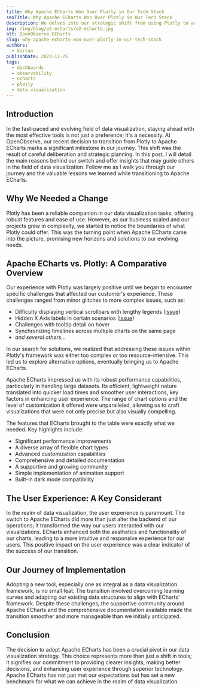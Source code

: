 ```yaml
---
title: Why Apache ECharts Won Over Plotly in Our Tech Stack 
seoTitle: Why Apache ECharts Won Over Plotly in Our Tech Stack 
description: We delves into our strategic shift from using Plotly to adopting Apache ECharts for our data visualization needs. It explores the reasons behind this decision, the comparative strengths and weaknesses of both tools, and the impact of this change on our user experience and technical operations
img: /img/blog/o2-echarts/o2-echarts.jpg
alt: OpenObserve ECharts
slug: why-apache-echarts-won-over-plotly-in-our-tech-stack
authors: 
  - kirtan
publishDate: 2023-12-25
tags:
  - dashboards
  - observability
  - echarts
  - plotly
  - data visualization
---
```


## Introduction

In the fast-paced and evolving field of data visualization, staying ahead with the most effective tools is not just a preference; it's a necessity. At OpenObserve, our recent decision to transition from Plotly to Apache ECharts marks a significant milestone in our journey. This shift was the result of careful deliberation and strategic planning. In this post, I will detail the main reasons behind our switch and offer insights that may guide others in the field of data visualization. Follow me as I walk you through our journey and the valuable lessons we learned while transitioning to Apache ECharts.

## Why We Needed a Change

Plotly has been a reliable companion in our data visualization tasks, offering robust features and ease of use. However, as our business scaled and our projects grew in complexity, we started to notice the boundaries of what Plotly could offer. This was the turning point when Apache ECharts came into the picture, promising new horizons and solutions to our evolving needs.

## Apache ECharts vs. Plotly: A Comparative Overview

Our experience with Plotly was largely positive until we began to encounter specific challenges that affected our customer's experience. These challenges ranged from minor glitches to more complex issues, such as:

- Difficulty displaying vertical scrollbars with lengthy legends ([Issue](https://github.com/openobserve/openobserve/issues/802))
- Hidden X Axis labels in certain scenarios ([Issue](https://github.com/openobserve/openobserve/issues/801))
- Challenges with tooltip detail on hover
- Synchronizing timelines across multiple charts on the same page
- *and several others...*

In our search for solutions, we realized that addressing these issues within Plotly's framework was either too complex or too resource-intensive. This led us to explore alternative options, eventually bringing us to Apache ECharts.

Apache ECharts impressed us with its robust performance capabilities, particularly in handling large datasets. Its efficient, lightweight nature translated into quicker load times and smoother user interactions, key factors in enhancing user experience. The range of chart options and the level of customization it offered were unparalleled, allowing us to craft visualizations that were not only precise but also visually compelling.

The features that ECharts brought to the table were exactly what we needed. Key highlights include:

- Significant performance improvements
- A diverse array of flexible chart types
- Advanced customization capabilities
- Comprehensive and detailed documentation
- A supportive and growing community
- Simple implementation of animation support
- Built-in dark mode compatibility

## The User Experience: A Key Considerant

In the realm of data visualization, the user experience is paramount. The switch to Apache ECharts did more than just alter the backend of our operations; it transformed the way our users interacted with our visualizations. ECharts enhanced both the aesthetics and functionality of our charts, leading to a more intuitive and responsive experience for our users. This positive impact on the user experience was a clear indicator of the success of our transition.

## Our Journey of Implementation

Adopting a new tool, especially one as integral as a data visualization framework, is no small feat. The transition involved overcoming learning curves and adapting our existing data structures to align with ECharts' framework. Despite these challenges, the supportive community around Apache ECharts and the comprehensive documentation available made the transition smoother and more manageable than we initially anticipated.

## Conclusion

The decision to adopt Apache ECharts has been a crucial pivot in our data visualization strategy. This choice represents more than just a shift in tools; it signifies our commitment to providing clearer insights, making better decisions, and enhancing user experience through superior technology. Apache ECharts has not just met our expectations but has set a new benchmark for what we can achieve in the realm of data visualization.